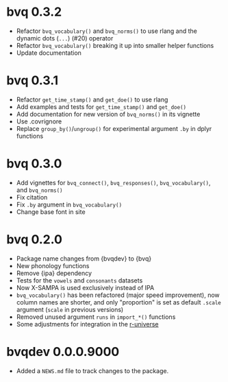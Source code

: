 # bvq 0.3.2

* Refactor `bvq_vocabulary()` and `bvq_norms()` to use rlang and the dynamic dots (`...`) (#20) operator
* Refactor `bvq_vocabulary()` breaking it up into smaller helper functions
* Update documentation


# bvq 0.3.1

* Refactor `get_time_stamp()` and `get_doe()` to use rlang
* Add examples and tests for `get_time_stamp()` and `get_doe()`
* Add documentation for new version of `bvq_norms()` in its vignette
* Use .covrignore
* Replace `group_by()`/`ungroup()` for experimental argument `.by` in dplyr functions


# bvq 0.3.0

* Add vignettes for `bvq_connect()`, `bvq_responses()`, `bvq_vocabulary()`, and `bvq_norms()`
* Fix citation
* Fix `.by` argument in `bvq_vocabulary()`
* Change base font in site

# bvq 0.2.0

* Package name changes from {bvqdev} to {bvq}
* New phonology functions
* Remove {ipa} dependency
* Tests for the `vowels` and `consonants` datasets
* Now X-SAMPA is used exclusively instead of IPA
* `bvq_vocabulary()` has been refactored (major speed improvement), now column names are shorter, and only "proportion" is set as default `.scale` argument (`scale` in previous versions)
* Removed unused argument `runs` in `import_*()` functions
* Some adjustments for integration in the [r-universe](https://gongcastro.r-universe.dev/bvq)

# bvqdev 0.0.0.9000

* Added a `NEWS.md` file to track changes to the package.
